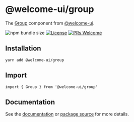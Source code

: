 # @welcome-ui/group

The [Group](https://welcome-ui.com/components/group) component from [@welcome-ui](https://welcome-ui.com).

![npm bundle size](https://img.shields.io/bundlephobia/minzip/@welcome-ui/group) [![License](https://img.shields.io/npm/l/welcome-ui.svg)](https://github.com/WTTJ/welcome-ui/blob/master/LICENSE) [![PRs Welcome](https://img.shields.io/badge/PRs-welcome-mediumspringgreen.svg)](ttps://github.com/WTTJ/welcome-ui/blob/master/CONTRIBUTING.md)

## Installation

    yarn add @welcome-ui/group

## Import

    import { Group } from '@welcome-ui/group'

## Documentation

See the [documentation](https://welcome-ui.com/components/group) or [package source](https://github.com/WTTJ/welcome-ui/tree/master/packages/Group) for more details.
